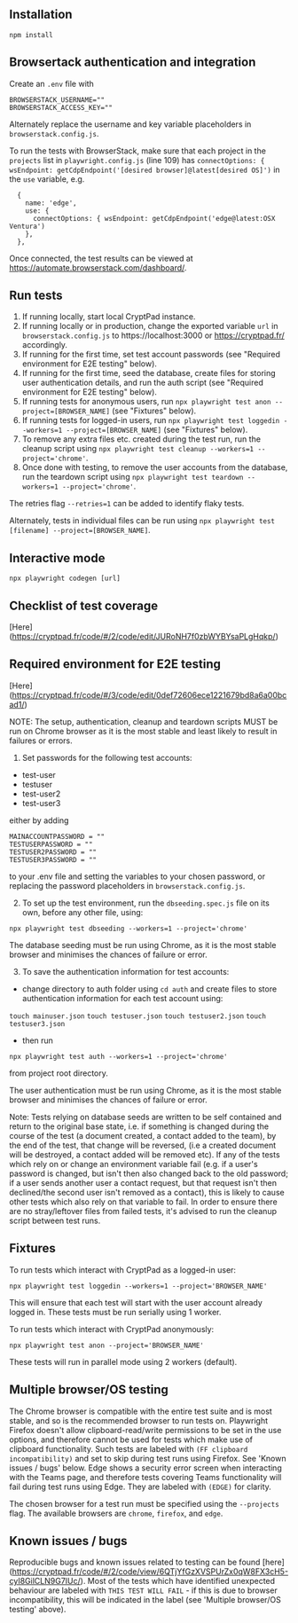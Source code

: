 ## Installation

`npm install`

## Browsertack authentication and integration

Create an `.env` file with

```env
BROWSERSTACK_USERNAME=""
BROWSERSTACK_ACCESS_KEY=""
```

Alternately replace the username and key variable placeholders in `browserstack.config.js`.

To run the tests with BrowserStack, make sure that each project in the `projects` list in `playwright.config.js` (line 109) has `connectOptions: { wsEndpoint: getCdpEndpoint('[desired browser]@latest[desired OS]')` in the `use` variable, e.g. 

```
  {
    name: 'edge',
    use: { 
      connectOptions: { wsEndpoint: getCdpEndpoint('edge@latest:OSX Ventura')
    },
  },

 ``` 

Once connected, the test results can be viewed at https://automate.browserstack.com/dashboard/.

## Run tests

1. If running locally, start local CryptPad instance.
2. If running locally or in production, change the exported variable `url` in `browserstack.config.js` to https://localhost:3000 or https://cryptpad.fr/ accordingly.
3. If running for the first time, set test account passwords (see "Required environment for E2E testing" below).
4. If running for the first time, seed the database, create files for storing user authentication details, and run the auth script (see "Required environment for E2E testing" below).
5. If running tests for anonymous users, run `npx playwright test anon --project=[BROWSER_NAME]` (see "Fixtures" below).
6. If running tests for logged-in users, run `npx playwright test loggedin --workers=1 --project=[BROWSER_NAME]` (see "Fixtures" below).
7. To remove any extra files etc. created during the test run, run the cleanup script using `npx playwright test cleanup --workers=1 --project='chrome'`. 
8. Once done with testing, to remove the user accounts from the database, run the teardown script using `npx playwright test teardown --workers=1 --project='chrome'`.

The retries flag `--retries=1` can be added to identify flaky tests.

Alternately, tests in individual files can be run using `npx playwright test [filename] --project=[BROWSER_NAME]`.

## Interactive mode

`npx playwright codegen [url]`

## Checklist of test coverage 

[Here] (https://cryptpad.fr/code/#/2/code/edit/JURoNH7f0zbWYBYsaPLgHqkp/)

## Required environment for E2E testing 

[Here] (https://cryptpad.fr/code/#/3/code/edit/0def72606ece1221679bd8a6a00bcad1/)

NOTE: The setup, authentication, cleanup and teardown scripts MUST be run on Chrome browser as it is the most stable and least likely to result in failures or errors. 

1. Set passwords for the following test accounts:

* test-user
* testuser
* test-user2
* test-user3

either by adding 

```
MAINACCOUNTPASSWORD = ""
TESTUSERPASSWORD = ""
TESTUSER2PASSWORD = ""
TESTUSER3PASSWORD = ""
```

to your .env file and setting the variables to your chosen password, or replacing the password placeholders in `browserstack.config.js`.

2. To set up the test environment, run the `dbseeding.spec.js` file on its own, before any other file, using:

`npx playwright test dbseeding --workers=1 --project='chrome'`

The database seeding must be run using Chrome, as it is the most stable browser and minimises the chances of failure or error.

3. To save the authentication information for test accounts:

* change directory to auth folder using `cd auth` and create files to store authentication information for each test account using:

`touch mainuser.json`
`touch testuser.json`
`touch testuser2.json`
`touch testuser3.json`

* then run 

`npx playwright test auth --workers=1 --project='chrome'`

from project root directory.

The user authentication must be run using Chrome, as it is the most stable browser and minimises the chances of failure or error.


Note: Tests relying on database seeds are written to be self contained and return to the original base state, i.e. if something is changed during the course of the test (a document created, a contact added to the team), by the end of the test, that change will be reversed, (i.e a created document will be destroyed, a contact added will be removed etc). If any of the tests which rely on or change an environment variable fail (e.g. if a user's password is changed, but isn't then also changed back to the old password; if a user sends another user a contact request, but that request isn't then declined/the second user isn't removed as a contact), this is likely to cause other tests which also rely on that variable to fail. In order to ensure there are no stray/leftover files from failed tests, it's advised to run the cleanup script between test runs.

## Fixtures

To run tests which interact with CryptPad as a logged-in user:

`npx playwright test loggedin --workers=1 --project='BROWSER_NAME'`

This will ensure that each test will start with the user account already logged in. These tests must be run serially using 1 worker.


To run tests which interact with CryptPad anonymously:

`npx playwright test anon --project='BROWSER_NAME'`

These tests will run in parallel mode using 2 workers (default).


## Multiple browser/OS testing

The Chrome browser is compatible with the entire test suite and is most stable, and so is the recommended browser to run tests on. 
Playwright Firefox doesn't allow clipboard-read/write permissions to be set in the use options, and therefore cannot be used for tests which make use of clipboard functionality. Such tests are labeled with `(FF clipboard incompatibility)` and set to skip during test runs using Firefox. See 'Known issues / bugs' below.
Edge shows a security error screen when interacting with the Teams page, and therefore tests covering Teams functionality will fail during test runs using Edge. They are labeled with `(EDGE)` for clarity.

The chosen browser for a test run must be specified using the `--projects` flag. The available browsers are `chrome`, `firefox`, and `edge`.


## Known issues / bugs

Reproducible bugs and known issues related to testing can be found [here] (https://cryptpad.fr/code/#/2/code/view/6QTjYfGzXVSPUrZx0qW8FX3cH5-cyI8GilCLN9G7IUc/).
Most of the tests which have identified unexpected behaviour are labeled with `THIS TEST WILL FAIL` - if this is due to browser incompatibility, this will be indicated in the label (see 'Multiple browser/OS testing' above). 
